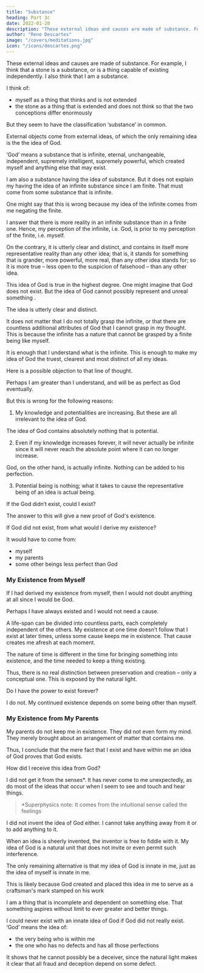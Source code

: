 ```yaml
---
title: "Substance"
heading: Part 3c
date: 2022-01-20
description: "These external ideas and causes are made of substance. For example, I think that a stone is a substance, or is a thing capable of existing independently"
author: "Rene Descartes"
image: "/covers/meditations.jpg"
icon: "/icons/descartes.png"
---
```



<!-- With regard to the clear and distinct elements in my ideas of bodies, it appears that I could have borrowed some of these from my idea of myself, namely substance, duration, number and anything else of this kind. --> These external ideas and causes are made of substance. For example, I think that a stone is a substance, or is a thing capable of existing independently. I also think that I am a substance.

I think of:
- myself as a thing that thinks and is not extended
- the stone as a thing that is extended and does not think so that the two conceptions differ enormously

But they seem to have the classification ‘substance’ in common. 

<!-- Again, I perceive that I now exist, and remember that I have existed for some time; moreover, I have various thoughts that I can count; it is in these ways that I acquire the ideas of duration and number that I can then transfer to other things. 

As for all the other elements that make up the ideas of bodies – extension, shape, position and movement – these are not straightforwardly contained in me, since I am nothing but a thinking thing; but since they are merely modes of a substance, and I am a substance, it seems possible that they are contained in me in some higher form. 

That is, I am not myself extended, shaped etc., but because I am a substance I am (so to speak) metaphysically one up on these mere modes, which implies that I can contain within me whatever it takes to cause the ideas of them. -->

External objects come from external ideas, of which the only remaining idea is the <!-- So there remains only --> the idea of God. <!--  is there anything in that which couldn’t have originated in myself?  -->

‘God’ means a substance that is infinite, eternal, unchangeable, independent, supremely intelligent, supremely powerful, which created myself and anything else that may exist. 

<!-- The more carefully I concentrate on these attributes, the less possible it seems that any of them could have originated from me alone. So this whole discussion implies that God necessarily exists. -->

I am also a substance having the idea of substance. But it does not explain my having the idea of an infinite substance since I am finite. That must come from some substance that is infinite.

One might say that this is wrong because my idea of the infinite comes from me negating the finite. <!-- , just as my conceptions of rest and darkness are arrived at by negating movement and light.  -->

<!-- That would be a mistake, however. I clearly understand that  -->

I answer that there is more reality in an infinite substance than in a finite one. Hence, my perception of the infinite, i.e. God, is prior to my perception of the finite, i.e. myself. 

<!-- Whenever I know that I doubt something or want something, I understand that I lack something and am therefore not wholly perfect. How could I grasp this unless I had an idea of a perfect being, which enabled me to recognize my own defects by comparison? Nor can it be said that this idea of God could be ‘materially false’, and thus have come from nothing, as may be the case (I noted this a few moments ago) with the ideas of heat and cold. -->

On the contrary, it is utterly clear and distinct, and contains in itself more representative reality than any other idea; that is, it stands for something that is grander, more powerful, more real, than any other idea stands for; so it is more true – less open to the suspicion of falsehood – than any other idea. 

This idea of God <!-- a supremely perfect and infinite being is, I say, --> is true in the highest degree. One might imagine that God does not exist. But the idea of God cannot possibly <!--  can’t be supposed that the idea of such a being --> represent and unreal something <!-- in the way that the idea of cold perhaps does -->. 

The idea is utterly clear and distinct. 

It does not matter that I do not totally grasp the infinite, or that there are countless additional attributes of God that I cannot grasp in my thought. This is because the infinite has a nature that cannot be grasped by a finite being like myself. 

It is enough that I understand what is the infinite. <!-- , and that I judge that all the attributes that I clearly perceive and know to imply some perfection – and perhaps countless others of which I am ignorant – are present in God either straightforwardly or in some higher form. -->  This is enough to make my idea of God the truest, clearest and most distinct of all my ideas.

Here is a possible objection to that line of thought. 

Perhaps I am greater than I understand, and will be as perfect as God eventually. <!-- .  perhaps all the perfections that I attribute to God are ones that I do have in some potential form, and they merely haven’t yet shown themselves in actuality. My knowledge is gradually increasing, and I see no obstacle to its going on increasing to infinity. I might then be able to use this increased and eventually infinite knowledge to acquire all the other perfections of God. In that case, I already have the potentiality for these perfections – why shouldn’t this potentiality be enough to enable me to have caused the idea of them that is, to have caused my idea of God·? But all this is impossible for three reasons. -->


But this is wrong for the following reasons:

1. My knowledge and potentialities are increasing. But these are all irrelevant to the idea of God. 

The idea of God contains absolutely nothing that is potential. <!-- Indeed, this gradual increase in knowledge is itself the surest sign of imperfection, because if I am learning more, that shows that there are things I don’t know, and that is an imperfection in me. What is more, -->

2. Even if my knowledge increases forever, it will never actually be infinite since it will never reach the absolute point where it can no longer increase. 

God, on the other hand, is actually infinite. Nothing can be added to his perfection. 

3. Potential being is nothing; what it takes to cause the representative being of an idea is actual being.

<!-- If one concentrates carefully, all this is quite evident by the natural light. But when I relax my concentration, and my mental vision is blurred by the images of things I perceive by the senses, I lose sight of the reasons why my idea of more perfect being has to come from a being that really is more perfect. So I want to push on with my enquiry, now asking a new question:  -->

If the God didn’t exist, could I exist? 

The answer to this will give a new proof of God's existence. <!--  of a perfect being – a proof that it will be easier for me to keep in mind even when I relax my concentration. -->

If God did not exist, from what would I derive my existence? 

It would have to come from:
- myself
- my parents
- some other beings less perfect than God<!--  (a being more perfect than God, or even one as perfect, is unthinkable). -->


### My Existence from Myself

If I had derived my existence from myself, then I would not doubt<!--  or want or lack --> anything at all since I <!-- ; for I would have given myself all the perfections of which I have any idea. So I --> would be God.

<!-- Here is a thought that might seem to undercut that argument.  -->

Perhaps I have always existed and I would not need a cause. <!-- In that case, wouldn’t it follow that there need be no cause for my existence? No, it does not follow. -->

A life-span can be divided into countless parts, each completely independent of the others. My existence at one time doesn’t follow that I exist at later times, unless some cause keeps me in existence. That cause creates me afresh at each moment.

The nature of time is different in the time for <!--  will understand that what it takes to --> bringing something into existence, and the time needed to keep a thing existing. <!--  is also needed to keep it in existence at each moment of its duration.  -->

Thus, there is no real distinction between preservation and creation – only a conceptual one. This is exposed by the natural light.

Do I have the power to exist forever? 

I do not. My continued existence depends on some being other than myself.

<!-- So I have to ask myself whether I have the power to bring it about that I, who now exist, will still exist a minute from now.  -->

<!-- For since I am nothing but a thinking thing – or anyway that is the only part of me that I am now concerned with – if I had such a power I would undoubtedly be aware of it. 

But I experience no such power, and this shows me quite clearly that  -->



<!-- Perhaps this being is not God, though. Perhaps I was produced by causes less perfect than God, such as my parents. 

No; for as I have said before, it is quite clear that there must be at least as much reality or perfection in the cause as in the effect. 

Therefore, given that I am a thinking thing and have within me some idea of God, the cause of me – whatever it is – must itself be a thinking thing and must have the idea of all the perfections that I attribute to God. What is the cause of this cause of me?

If it is the cause of its own existence, then it is God; for if it has the power of existing through its own strength, then undoubtedly it also has the power of actually possessing all the perfections of which it has an idea – that is, all the perfections that I conceive to be in God.

If on the other hand it gets its existence from another cause, then the question arises all over again regarding this further cause= Does it get its existence from itself or from another cause? Eventually we must reach the ultimate cause, and this will be God.

It is clear enough that this sequence of causes of causes can’t run back to infinity, especially since I am dealing with the cause that not only produced me in the past but also preserves me at the present moment.

One might think this= Several partial causes contributed to my creation; I received the idea of one of the perfections that I attribute to God from one cause, and the idea of another from another.

Each perfection is to be found somewhere in the universe, but no one thing has them all.

That can’t be right, because God’s simplicity – that is, the unity or inseparability of all his attributes – is one of the most important of the perfections that I understand him to have. 

The idea of his perfections as united in a single substance couldn’t have been placed in me by any cause that didn’t also provide me with the ideas of the perfections themselves; for no cause could have made me understand that the perfections are united without at the same time showing me what they are. -->


### My Existence from My Parents

<!-- Lastly, as regards my parents, even if everything I have ever believed about them is true, it is certainly not they who -->

My parents do not keep me in existence. They did not even form my mind. <!-- Insofar as I am a thinking thing, indeed, they did not even make me; --> They merely brought about an arrangement of matter that contains me. <!-- (that is, containing my mind, for that is all I now take myself to be). So my parents can’t be the cause-of-me that I am enquiring about. -->

<!-- Given the failure of every other candidacy for the role of cause of me and of my idea of a most perfect being, I infer that the only successful candidacy is God’s.  -->

Thus, I conclude that the mere fact that I exist and have within me an idea of God proves that God exists.

How did I receive this idea from God? 

I did not get it from the senses*. It has never come to me unexpectedly, as do most of the ideas that occur when I seem to see and touch and hear things. 


> *Superphysics note: It comes from the intuitional sense called the feelings


I did not invent the idea of God either. I cannot take anything away from it or to add anything to it. 

When an idea is sheerly invented, the inventor is free to fiddle with it. My idea of God is a natural unit that does not invite or even permit such interference. 

The only remaining alternative is that my idea of God is innate in me, just as the idea of myself is innate in me.

This is likely because God created and placed this idea in me to serve as a craftsman's mark stamped on his work<!--  (not that he needed any mark other than the work itself) --> <!-- But the mere fact that God created me is a good reason for thinking that I am somehow made in his image and likeness, and that I perceive that likeness in the same way that I perceive myself.  -->

<!-- When I turn my mind’s eye upon myself, I understand that --> I am a thing that is incomplete and dependent on something else. That something aspires without limit to ever greater and better things. 

<!-- ; but I also understand at the same time that he on whom I depend has within him all those greater things, and hence that he is God. The core of the argument is this= --> 

I could never exist with an innate idea of God if <!-- the nature that I have – that is, containing within me the idea of God – if --> God did not really exist. ‘God’ means the idea of:
- the very being who is within me
- the one who has no defects and has all those perfections<!--  that I can’t grasp but can somehow touch with my thought. -->

It shows that he cannot possibly be a deceiver, since the natural light makes it clear that all fraud and deception depend on some defect.

<!-- But before examining this point more carefully and investigating other truths that may be derived from it, I want to pause here and spend some time contemplating God; to reflect on his attributes and to gaze with wonder and adoration on the beauty of this immense light, so far as the eye of my darkened intellect can bear it.

For just as we believe through faith that the supreme happiness of the next life consists in contemplating the divine majesty, so experience tells us that this same contemplation, though much less perfect, provides the greatest joy we can have in this life.
-->